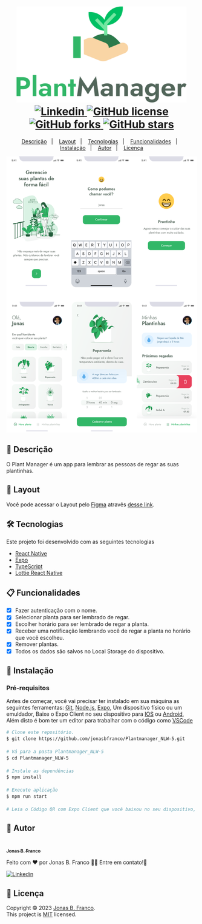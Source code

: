 <h1 align="center">
  <img width="450px" src="./.github/assets/logo.svg" />
  <br />
  <a href="https://www.linkedin.com/in/jonasbfranco">
    <img alt="Linkedin" src="https://img.shields.io/badge/LinkedIn-0A66C2.svg?style=for-the-badge&logo=LinkedIn&logoColor=white">
  </a>
  <a href="https://github.com/jonasbfranco/Plantmanager_NLW-5/blob/main/.github/LICENSE.txt">
    <img alt="GitHub license" src="https://img.shields.io/github/license/jonasbfranco/Plantmanager_NLW-5?style=for-the-badge">
  </a>
  <a href="https://github.com/jonasbfranco/Plantmanager_NLW-5/network">
    <img alt="GitHub forks" src="https://img.shields.io/github/forks/jonasbfranco/Plantmanager_NLW-5?style=for-the-badge">
  </a>
  <a href="https://github.com/jonasbfranco/podcastr-nlw05/stargazers">
    <img alt="GitHub stars" src="https://img.shields.io/github/stars/jonasbfranco/Plantmanager_NLW-5?style=for-the-badge">
  </a>
</h1>
<p align="center">
  <a href="#page_facing_up-descrição">Descrição</a>&nbsp;&nbsp;&nbsp;|&nbsp;&nbsp;&nbsp;
  <a href="#art-Layout">Layout</a>&nbsp;&nbsp;&nbsp;|&nbsp;&nbsp;&nbsp;
  <a href="#-tecnologias">Tecnologias</a>&nbsp;&nbsp;&nbsp;|&nbsp;&nbsp;&nbsp;
  <a href="#clipboard-Funcionalidades">Funcionalidades</a>&nbsp;&nbsp;&nbsp;|&nbsp;&nbsp;&nbsp;
  <a href="#closed_book-instalação">Instalação</a>&nbsp;&nbsp;&nbsp;|&nbsp;&nbsp;&nbsp;
  <a href="#man-Autor">Autor</a>&nbsp;&nbsp;&nbsp;|&nbsp;&nbsp;&nbsp;
  <a href="#memo-Licença">Licença</a>
</p>

<img src="./.github/assets/plantmanager-updated.svg" />

## :page_facing_up: Descrição

O Plant Manager é um app para lembrar as pessoas de regar as suas plantinhas.

## :art: Layout

Você pode acessar o Layout pelo <a href="https://www.figma.com">Figma<a> atravês <a href="https://www.figma.com/file/og3jMpqAM7YgoataMIiKDE/Plantmanager_NLW-5?node-id=0%3A1&t=uLnvli87SaWoCJUW-1">desse link<a>.

## 🛠 Tecnologias

Este projeto foi desenvolvido com as seguintes tecnologias

- [React Native](https://reactnative.dev/)
- [Expo](https://expo.io/)
- [TypeScript](https://www.typescriptlang.org/)
- [Lottie React Native](https://docs.expo.io/versions/latest/sdk/lottie/)

## :clipboard: Funcionalidades

- [x] Fazer autenticação com o nome.
- [x] Selecionar planta para ser lembrado de regar.
- [x] Escolher horário para ser lembrado de regar a planta.
- [x] Receber uma notificação lembrando você de regar a planta no horário que você escolheu.
- [x] Remover plantas.
- [x] Todos os dados são salvos no Local Storage do dispositivo.

## :closed_book: Instalação

### Pré-requisitos

Antes de começar, você vai precisar ter instalado em sua máquina as seguintes ferramentas:
[Git](https://git-scm.com), [Node.js](https://nodejs.org/en/), [Expo](https://expo.io/), Um dispositivo físico ou um emuldador, Baixe o Expo Client no seu dispositivo para [IOS](https://apps.apple.com/br/app/expo-go/id982107779) ou [Android](https://play.google.com/store/apps/details?id=host.exp.exponent), Além disto é bom ter um editor para trabalhar com o código como [VSCode](https://code.visualstudio.com/)

```bash
# Clone este repositório.
$ git clone https://github.com/jonasbfranco/Plantmanager_NLW-5.git

# Vá para a pasta Plantmanager_NLW-5
$ cd Plantmanager_NLW-5

# Instale as dependências
$ npm install

# Execute aplicação
$ npm run start

# Leia o Código QR com Expo Client que você baixou no seu dispositivo, não se esqueça de colocar o seu endereço ip lan no diretório ./src/services/api na baseURL.
```

## :man: Autor

<a href="https://github.com/jonasbfranco/">
 <img src="https://avatars.githubusercontent.com/u/17801275?s=200&v=4" width="70px;" alt=""/>
 <br />
 <sub><b>Jonas B. Franco</b></sub>
</a>

Feito com ❤️ por Jonas B. Franco :wave::wave: Entre em contato!🚀

<a href="https://www.linkedin.com/in/jonasbfranco">
  <img alt="Linkedin" src="https://img.shields.io/badge/LinkedIn-0A66C2.svg?style=for-the-badge&logo=LinkedIn&logoColor=white">
</a>

## :memo: Licença

Copyright © 2023 [Jonas B. Franco](https://github.com/jonasbfranco).<br />
This project is [MIT](https://github.com/jonasbfranco/Plantmanager_NLW-5/blob/main/.github/LICENSE.txt) licensed.
